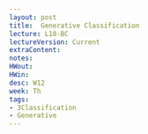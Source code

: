 ```yaml
---
layout: post
title:  Generative Classification
lecture: L18-BC
lectureVersion: Current
extraContent: 
notes:
HWout: 
HWin: 
desc: W12
week: Th
tags:
- 3Classification
- Generative
---
```

